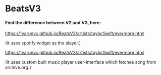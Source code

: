 # BeatsV3

#### Find the difference between V2 and V3, here:
https://1varunvc.github.io/BeatsV2/artists/taylorSwift/evermore.html

(It uses spotify widget as the player.)

https://1varunvc.github.io/BeatsV3/artists/taylorSwift/evermore.html

(It uses custom built music player user-interface which fetches song from archive.org.)

